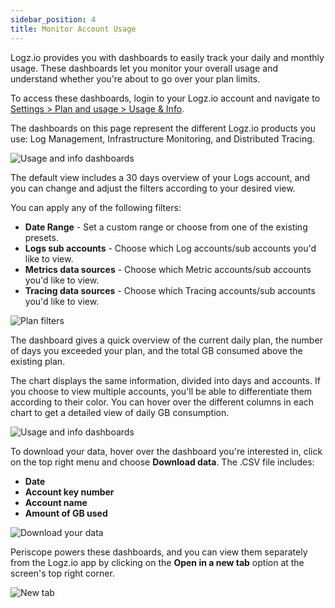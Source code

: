 ```yaml
---
sidebar_position: 4
title: Monitor Account Usage
---
```


Logz.io provides you with dashboards to easily track your daily and monthly usage. These dashboards let you monitor your overall usage and understand whether you're about to go over your plan limits.

To access these dashboards, login to your Logz.io account and navigate to [Settings > Plan and usage > Usage & Info](https://app.logz.io/#/dashboard/settings/plan-and-billing/usage).

The dashboards on this page represent the different Logz.io products you use: Log Management, Infrastructure Monitoring, and Distributed Tracing. 


![Usage and info dashboards](https://dytvr9ot2sszz.cloudfront.net/logz-docs/accounts/usage-and-info-overview.png)

The default view includes a 30 days overview of your Logs account, and you can change and adjust the filters according to your desired view. 

You can apply any of the following filters:

* **Date Range** - Set a custom range or choose from one of the existing presets.
* **Logs sub accounts** - Choose which Log accounts/sub accounts you'd like to view.
* **Metrics data sources** - Choose which Metric accounts/sub accounts you'd like to view.
* **Tracing data sources** - Choose which Tracing accounts/sub accounts you'd like to view.

![Plan filters](https://dytvr9ot2sszz.cloudfront.net/logz-docs/accounts/plan-filters.png)


The dashboard gives a quick overview of the current daily plan, the number of days you exceeded your plan, and the total GB consumed above the existing plan.

The chart displays the same information, divided into days and accounts. If you choose to view multiple accounts, you'll be able to differentiate them according to their color. You can hover over the different columns in each chart to get a detailed view of daily GB consumption.

![Usage and info dashboards](https://dytvr9ot2sszz.cloudfront.net/logz-docs/accounts/usage-hover-multiple.png)

To download your data, hover over the dashboard you're interested in, click on the top right menu and choose **Download data**. The .CSV file includes:

* **Date**
* **Account key number**
* **Account name**
* **Amount of GB used**

![Download your data](https://dytvr9ot2sszz.cloudfront.net/logz-docs/accounts/download-data.png)

Periscope powers these dashboards, and you can view them separately from the Logz.io app by clicking on the **Open in a new tab** option at the screen's top right corner.

![New tab](https://dytvr9ot2sszz.cloudfront.net/logz-docs/accounts/new-tab.png)